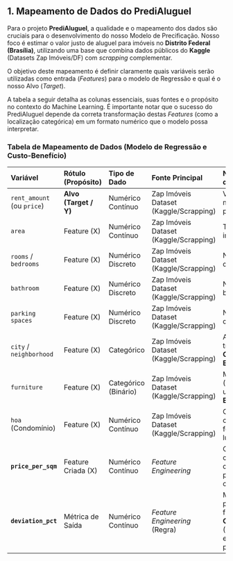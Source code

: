 ## 1. Mapeamento de Dados do PrediAluguel

Para o projeto **PrediAluguel**, a qualidade e o mapeamento dos dados são cruciais para o desenvolvimento do nosso Modelo de Precificação. Nosso foco é estimar o valor justo de aluguel para imóveis no **Distrito Federal (Brasília)**, utilizando uma base que combina dados públicos do **Kaggle** (Datasets Zap Imóveis/DF) com *scrapping* complementar.

O objetivo deste mapeamento é definir claramente quais variáveis serão utilizadas como entrada (*Features*) para o modelo de Regressão e qual é o nosso Alvo (*Target*).

A tabela a seguir detalha as colunas essenciais, suas fontes e o propósito no contexto do Machine Learning. É importante notar que o sucesso do PrediAluguel depende da correta transformação destas *Features* (como a localização categórica) em um formato numérico que o modelo possa interpretar.

### Tabela de Mapeamento de Dados (Modelo de Regressão e Custo-Benefício)

| Variável | Rótulo (Propósito) | Tipo de Dado | Fonte Principal | Notas e Requisito de ML |
| :--- | :--- | :--- | :--- | :--- |
| `rent_amount` (ou `price`) | **Alvo (Target / Y)** | Numérico Contínuo | Zap Imóveis Dataset (Kaggle/Scrapping) | Variável que o modelo DEVE predizer. |
| `area` | Feature (X) | Numérico Contínuo | Zap Imóveis Dataset (Kaggle/Scrapping) | Tamanho do imóvel em m². |
| `rooms` / `bedrooms` | Feature (X) | Numérico Discreto | Zap Imóveis Dataset (Kaggle/Scrapping) | Número de quartos. |
| `bathroom` | Feature (X) | Numérico Discreto | Zap Imóveis Dataset (Kaggle/Scrapping) | Número de banheiros. |
| `parking spaces` | Feature (X) | Numérico Discreto | Zap Imóveis Dataset (Kaggle/Scrapping) | Número de vagas de garagem. |
| `city` / `neighborhood` | Feature (X) | Categórico | Zap Imóveis Dataset (Kaggle/Scrapping) | A localização será transformada via **One-Hot Encoding**. |
| `furniture` | Feature (X) | Categórico (Binário) | Zap Imóveis Dataset (Kaggle/Scrapping) | Mobiliado (Sim/Não). Será usado **One-Hot Encoding**. |
| `hoa` (Condomínio) | Feature (X) | Numérico Contínuo | Zap Imóveis Dataset (Kaggle/Scrapping) | O valor da taxa de condomínio é um forte preditor de luxo/infraestrutura. |
| **`price_per_sqm`** | Feature Criada (X) | Numérico Contínuo | *Feature Engineering* | Criada para capturar a densidade de preço e padronizar o valor. |
| **`deviation_pct`** | Métrica de Saída | Numérico Contínuo | *Feature Engineering* (Regra) | Métrica usada para a funcionalidade **Custo-Benefício** (Regras: Desvio em relação à predição). |